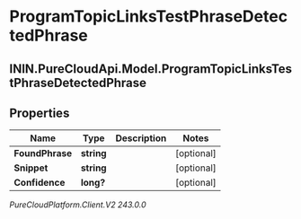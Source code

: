 # ProgramTopicLinksTestPhraseDetectedPhrase

## ININ.PureCloudApi.Model.ProgramTopicLinksTestPhraseDetectedPhrase

## Properties

|Name | Type | Description | Notes|
|------------ | ------------- | ------------- | -------------|
| **FoundPhrase** | **string** |  | [optional] |
| **Snippet** | **string** |  | [optional] |
| **Confidence** | **long?** |  | [optional] |



_PureCloudPlatform.Client.V2 243.0.0_
